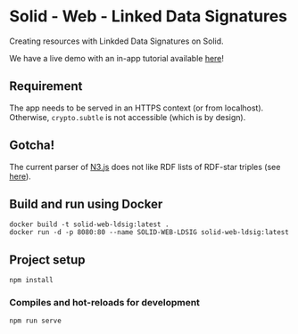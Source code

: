 # Solid - Web - Linked Data Signatures

Creating resources with Linkded Data Signatures on Solid. 

We have a live demo with an in-app tutorial available [here](https://km.aifb.kit.edu/services/solid-web-ldsig/)! 

## Requirement
The app needs to be served in an HTTPS context (or from localhost). Otherwise, `crypto.subtle` is not accessible (which is by design).

## Gotcha!
The current parser of [N3.js](https://github.com/rdfjs/N3.js) does not like RDF lists of RDF-star triples (see [here](https://github.com/rdfjs/N3.js/issues/256#issuecomment-1024447424)).

## Build and run using Docker
```
docker build -t solid-web-ldsig:latest .
docker run -d -p 8080:80 --name SOLID-WEB-LDSIG solid-web-ldsig:latest
```

## Project setup
```
npm install
```

### Compiles and hot-reloads for development
```
npm run serve
```

